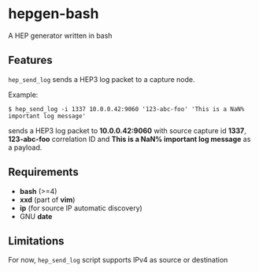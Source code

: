 # hepgen-bash

A HEP generator written in bash

## Features

`hep_send_log` sends a HEP3 log packet to a capture node.

Example:

```
$ hep_send_log -i 1337 10.0.0.42:9060 '123-abc-foo' 'This is a NaN% important log message'
```

sends a HEP3 log packet to **10.0.0.42:9060** with source capture id **1337**, **123-abc-foo** correlation ID and **This is a NaN% important log message** as a payload.

## Requirements

- **bash** (>=4)
- **xxd** (part of **vim**)
- **ip** (for source IP automatic discovery)
- GNU **date**

## Limitations

For now, `hep_send_log` script supports IPv4 as source or destination
